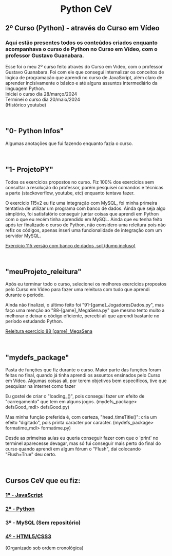 <h1 align="center">Python CeV</h1>
<h2>2º Curso (Python) - através do Curso em Vídeo</h2>
<h3>Aqui estão presentes todos os conteúdos criados enquanto acompanhava o curso de Python no Curso em Vídeo, com o professor Gustavo Guanabara.</h3>
<p>Esse foi o meu 2º curso feito através do Curso em Vídeo, com o professor Gustavo Guanabara. Foi com ele que consegui internalizar os conceitos de lógica de programação que aprendi no curso de JavaScript, além claro de aprender incisivamente o básico e até alguns assuntos intermediário da linguagem Python.<br>Iniciei o curso dia 28/março/2024<br>Terminei o curso dia 20/maio/2024<br>(Histórico youtube)</p>
<br>


<h2>"0- Python Infos"</h2>
<p>Algumas anotações que fui fazendo enquanto fazia o curso.</p>
<br>


<h2>"1- ProjetoPY"</h2>
<p>Todos os exercícios propostos no curso. Fiz 100% dos exercícios sem consultar a resolução do professor, porém pesquisei comandos e técnicas a parte (stackoverflow, youtube, etc) enquanto tentava fazer.</p>
<p>O exercício 115v2 eu fiz uma integração com MySQL, foi minha primeira tentativa de utilizar um programa com banco de dados. Ainda que seja algo simplório, foi satisfatório conseguir juntar coisas que aprendi em Python com o que eu recém tinha aprendido em MySQL. Ainda que eu tenha feito após ter finalizado o curso de Python, não considero uma releitura pois não refiz os códigos, apenas inseri uma funcionalidade de integração com um servidor MySQL.</p>
<p><a href="https://github.com/marcos-grando/Python-CeV/tree/main/1-%20ProjetoPY/115v2/great_finale">Exercício 115 versão com banco de dados .sql (dump incluso)</a></p>
<br>


<h2>"meuProjeto_releitura"</h2>
<p>Após eu terminar todo o curso, selecionei os melhores exercícios propostos pelo Curso em Vídeo para fazer uma releitura com tudo que aprendi durante o período.</p>
<p>Ainda não finalizei, o último feito foi "91-[game]_JogadoresDados.py", mas faço uma menção ao "88-[game]_MegaSena.py" que mesmo tento muito a melhorar e deixar o código eficiente, percebi ali que aprendi bastante no período estudando Python.</p>
<p><a href="https://github.com/marcos-grando/Python-CeV/blob/main/meuProjeto_releitura/only-bests/game/88-%5Bgame%5D_MegaSena.py">Releitura exercício 88 [game]_MegaSena</a></p>
<br>


<h2>"mydefs_package"</h2>
<p>Pasta de funções que fiz durante o curso. Maior parte das funções foram feitas no final, quando já tinha aprendi os assuntos ensinados pelo Curso em Vídeo. Algumas coisas ali, por terem objetivos bem específicos, tive que pesquisar na internet como fazer</p>
<p>Eu gostei de criar o "loading_()", pois consegui fazer um efeito de "carregamento" que tem em alguns jogos. (mydefs_package> defsGood_mdl> defsGood.py)</p>
<p>Mas minha função preferida é, com certeza, "head_timeTitle()": cria um efeito "digitado", pois printa caracter por caracter. (mydefs_package> formatime_mdl> formatime.py)</p> 
<p> Desde as primeiras aulas eu queria conseguir fazer com que o 'print' no terminel aparecesse devagar, mas só fui conseguir mais perto do final do curso quando aprendi em algum fórum o "Flush", daí colocando "Flush=True" deu certo.</p>
<br>


<h2>Cursos CeV que eu fiz:</h2>
<h3><a href="https://github.com/marcos-grando/JavaScript-CeV">1º - JavaScript</a></h3>
<h3><a href="https://github.com/marcos-grando/Python-CeV">2º - Python</a></h3>
<h3>3º - MySQL (Sem repositório)</h3>
<h3><a href="https://github.com/marcos-grando/HTML-CSS-CeV">4º - HTML5/CSS3</a></h3>
(Organizado sob ordem cronológica)